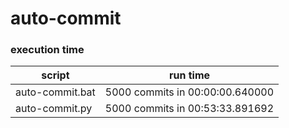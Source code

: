 # auto-commit

### execution time 

| script | run time |
| ------ | -------- |
| auto-commit.bat | 5000 commits in 00:00:00.640000  |
| auto-commit.py | 5000 commits in 00:53:33.891692 |

